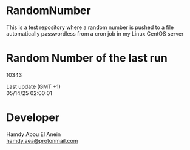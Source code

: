 # RandomNumber    
This is a test repository where a random number is pushed to a file automatically passwordless from a cron job in my Linux CentOS server    
# Random Number of the last run   
10343
      
Last update (GMT +1)    
05/14/25 02:00:01
# Developer    
Hamdy Abou El Anein   
hamdy.aea@protonmail.com
